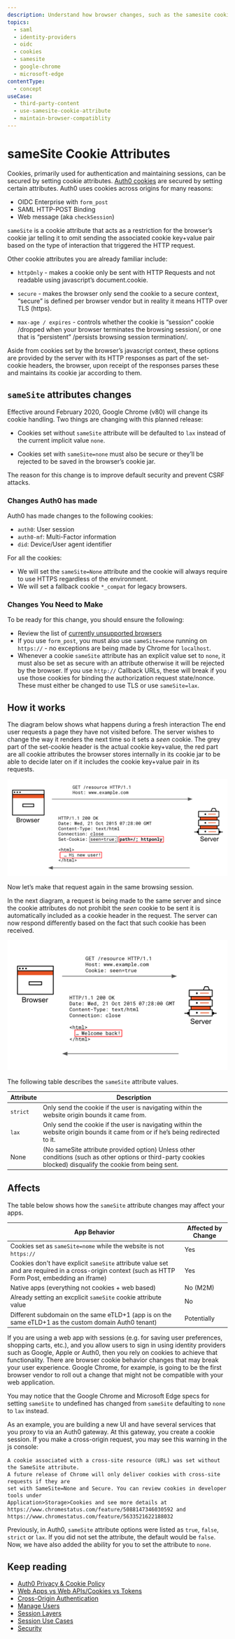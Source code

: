 ```yaml
---
description: Understand how browser changes, such as the samesite cookie attribute, affects your web applications that embed content from third-party domains. 
topics:
  - saml
  - identity-providers
  - oidc
  - cookies
  - samesite
  - google-chrome
  - microsoft-edge
contentType:
  - concept
useCase:
  - third-party-content
  - use-samesite-cookie-attribute
  - maintain-browser-compatiblity
---
```

# sameSite Cookie Attributes

Cookies, primarily used for authentication and maintaining sessions, can be secured by setting cookie attributes. [Auth0 cookies](https://auth0.com/privacy#cookie-policy) are secured by setting certain attributes. Auth0 uses cookies across origins for many reasons: 

* OIDC Enterprise with `form_post`
* SAML HTTP-POST Binding
* Web message (aka `checkSession`)

`sameSite` is a cookie attribute that acts as a restriction for the browser’s cookie jar telling it to omit sending the associated cookie key+value pair based on the type of interaction that triggered the HTTP request.

Other cookie attributes you are already familiar include:

* `httpOnly` - makes a cookie only be sent with HTTP Requests and not readable using javascript’s document.cookie.

* `secure` - makes the browser only send the cookie to a secure context, “secure” is defined per browser vendor but in reality it means HTTP over TLS (https).

* `max-age / expires` - controls whether the cookie is “session” cookie /dropped when your browser terminates the browsing session/, or one that is “persistent” /persists browsing session termination/.

Aside from cookies set by the browser’s javascript context, these options are provided by the server with its HTTP responses as part of the set-cookie headers, the browser, upon receipt of the responses parses these and maintains its cookie jar according to them.

## `sameSite` attributes changes

Effective around February 2020, Google Chrome (v80) will change its cookie handling. Two things are changing with this planned release:

* Cookies set without `sameSite` attribute will be defaulted to `lax` instead of the current implicit value `none`.

* Cookies set with `sameSite=none` must also be secure or they’ll be rejected to be saved in the browser’s cookie jar. 

The reason for this change is to improve default security and prevent CSRF attacks. 

### Changes Auth0 has made

Auth0 has made changes to the following cookies: 

* `auth0`: User session
* `auth0-mf`: Multi-Factor information
* `did`: Device/User agent identifier

For all the cookies: 
* We will set the `sameSite=None` attribute and the cookie will always require to use HTTPS regardless of the environment.
* We will set a fallback cookie `*_compat` for legacy browsers.

### Changes You Need to Make
To be ready for this change, you should ensure the following: 

* Review the list of [currently unsupported browsers](https://www.chromium.org/updates/same-site/incompatible-client.)
* If you use `form_post`, you must also use `sameSite=none` running on `https://` - no exceptions are being made by Chrome for `localhost`.
* Whenever a cookie `sameSite` attribute has an explicit value set to `none`, it must also be set as secure with an attribute otherwise it will be rejected by the browser. If you use `http://` Callback URLs, these will break if you use those cookies for binding the authorization request state/nonce. These must either be changed to use TLS or use `sameSite=lax`.

## How it works

The diagram below shows what happens during a fresh interaction The end user requests a page they have not visited before. The server wishes to change the way it renders the next time so it sets a *seen* cookie. The grey part of the set-cookie header is the actual cookie key+value, the red part are all cookie attributes the browser stores internally in its cookie jar to be able to decide later on if it includes the cookie key+value pair in its requests.

![Fresh Interaction](/media/articles/sessions/cookie-fresh-interaction.png)

Now let’s make that request again in the same browsing session.

In the next diagram, a request is being made to the same server and since the cookie attributes do not prohibit the *seen* cookie to be sent it is automatically included as a cookie header in the request. The server can now respond differently based on the fact that such cookie has been received.

![Fresh Interaction](/media/articles/sessions/cookie-return-interaction.png)

The following table describes the `sameSite` attribute values.

| Attribute | Description |
| -- | -- |
| `strict` | Only send the cookie if the user is navigating within the website origin bounds it came from. |
| `lax` | Only send the cookie if the user is navigating within the website origin bounds it came from or if he’s being redirected to it. |
| None | (No sameSite attribute provided option) Unless other conditions (such as other options or  third-party cookies blocked) disqualify the cookie from being sent. |

## Affects 

The table below shows how the `sameSite` attribute changes may affect your apps.

| App Behavior | Affected by Change |
| -- | -- |
| Cookies set as `sameSite=nome` while the website is not `https://` | Yes |
| Cookies don't have explicit `sameSite` attribute value set and are required in a cross-origin context (such as HTTP Form Post, embedding an iframe) | Yes |
| Native apps (everything not cookies + web based) | No (M2M) |
| Already setting an excplicit `sameSite` cookie attribute value | No |
| Different subdomain on the same eTLD+1 (app is on the same eTLD+1 as the custom domain Auth0 tenant) | Potentially |

If you are using a web app with sessions (e.g. for saving user preferences, shopping carts, etc.), and you allow users to sign in using identity providers such as Google, Apple or Auth0, then you rely on cookies to achieve that functionality. There are browser cookie behavior changes that may break your user experience. Google Chrome, for example, is going to be the first browser vendor to roll out a change that might not be compatible with your web application.

You may notice that the Google Chrome and Microsoft Edge specs for setting `sameSite` to undefined has changed from `sameSite` defaulting to `none` to `lax` instead. 

As an example, you are building a new UI and have several services that you proxy to via an Auth0 gateway. At this gateway, you create a cookie session. If you make a cross-origin request, you may see this warning in the js console:

``` text
A cookie associated with a cross-site resource (URL) was set without the SameSite attribute. 
A future release of Chrome will only deliver cookies with cross-site requests if they are 
set with SameSite=None and Secure. You can review cookies in developer tools under 
Application>Storage>Cookies and see more details at 
https://www.chromestatus.com/feature/5088147346030592 and 
https://www.chromestatus.com/feature/5633521622188032
```

Previously, in Auth0, `sameSite` attribute options were listed as `true`, `false`, `strict` or `lax`. If you did not set the attribute, the default would be `false`. Now, we have also added the ability for you to set the attribute to `none`.

## Keep reading

* [Auth0 Privacy & Cookie Policy](https://auth0.com/privacy)
* [Web Apps vs Web APIs/Cookies vs Tokens](/design/web-apps-vs-web-apis-cookies-vs-tokens)
* [Cross-Origin Authentication](/cross-origin-authentication)
* [Manage Users](/users)
* [Session Layers](/sessions/concepts/session-layers)
* [Session Use Cases](/sessions/references/sample-use-cases-sessions)
* [Security](/security)
